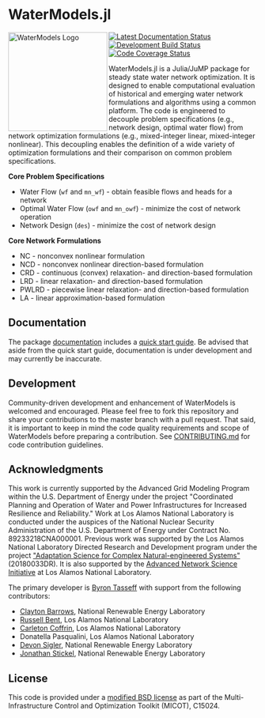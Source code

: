 # WaterModels.jl
<img src="https://lanl-ansi.github.io/WaterModels.jl/dev/assets/logo.svg" align="left" width="200" alt="WaterModels Logo">

<a href="https://lanl-ansi.github.io/WaterModels.jl/latest/"><img align="top" src="https://img.shields.io/badge/docs-latest-blue.svg" alt="Latest Documentation Status"></a> <a href="https://github.com/lanl-ansi/WaterModels.jl/actions?query=workflow%3ACI"><img src="https://github.com/lanl-ansi/WaterModels.jl/workflows/CI/badge.svg?branch=master" align="top" alt="Development Build Status"></a> <a href="https://codecov.io/gh/lanl-ansi/WaterModels.jl"><img align="top" src="https://codecov.io/gh/lanl-ansi/WaterModels.jl/branch/master/graph/badge.svg" alt="Code Coverage Status"></a>

WaterModels.jl is a Julia/JuMP package for steady state water network optimization.
It is designed to enable computational evaluation of historical and emerging water network formulations and algorithms using a common platform.
The code is engineered to decouple problem specifications (e.g., network design, optimal water flow) from network optimization formulations (e.g., mixed-integer linear, mixed-integer nonlinear).
This decoupling enables the definition of a wide variety of optimization formulations and their comparison on common problem specifications.

**Core Problem Specifications**
* Water Flow (`wf` and `mn_wf`) - obtain feasible flows and heads for a network
* Optimal Water Flow (`owf` and `mn_owf`) - minimize the cost of network operation
* Network Design (`des`) - minimize the cost of network design

**Core Network Formulations**
* NC - nonconvex nonlinear formulation
* NCD - nonconvex nonlinear direction-based formulation
* CRD - continuous (convex) relaxation- and direction-based formulation
* LRD - linear relaxation- and direction-based formulation
* PWLRD - piecewise linear relaxation- and direction-based formulation
* LA - linear approximation-based formulation

## Documentation
The package [documentation](https://lanl-ansi.github.io/WaterModels.jl/latest) includes a [quick start guide](https://lanl-ansi.github.io/WaterModels.jl/latest/quickguide).
Be advised that aside from the quick start guide, documentation is under development and may currently be inaccurate.

## Development
Community-driven development and enhancement of WaterModels is welcomed and encouraged.
Please feel free to fork this repository and share your contributions to the master branch with a pull request.
That said, it is important to keep in mind the code quality requirements and scope of WaterModels before preparing a contribution.
See [CONTRIBUTING.md](https://github.com/lanl-ansi/WaterModels.jl/blob/master/CONTRIBUTING.md) for code contribution guidelines.

## Acknowledgments
This work is currently supported by the Advanced Grid Modeling Program within the U.S. Department of Energy under the project "Coordinated Planning and Operation of Water and Power Infrastructures for Increased Resilience and Reliability."
Work at Los Alamos National Laboratory is conducted under the auspices of the National Nuclear Security Administration of the U.S. Department of Energy under Contract No. 89233218CNA000001.
Previous work was supported by the Los Alamos National Laboratory Directed Research and Development program under the project ["Adaptation Science for Complex Natural-engineered Systems"](http://www.lanl.gov/projects/nesma) (20180033DR).
It is also supported by the [Advanced Network Science Initiative](https://lanl-ansi.github.io) at Los Alamos National Laboratory.

The primary developer is [Byron Tasseff](https://github.com/tasseff) with support from the following contributors:
- [Clayton Barrows](https://github.com/claytonpbarrows), National Renewable Energy Laboratory
- [Russell Bent](https://github.com/rb004f), Los Alamos National Laboratory
- [Carleton Coffrin](https://github.com/ccoffrin), Los Alamos National Laboratory
- Donatella Pasqualini, Los Alamos National Laboratory
- [Devon Sigler](https://github.com/dsigler1234), National Renewable Energy Laboratory
- [Jonathan Stickel](https://github.com/jjstickel), National Renewable Energy Laboratory

## License
This code is provided under a [modified BSD license](https://github.com/lanl-ansi/WaterModels.jl/blob/master/LICENSE.md) as part of the Multi-Infrastructure Control and Optimization Toolkit (MICOT), C15024.
